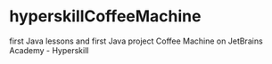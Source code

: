 # hyperskillCoffeeMachine
first Java lessons and first Java project Coffee Machine on JetBrains Academy - Hyperskill
